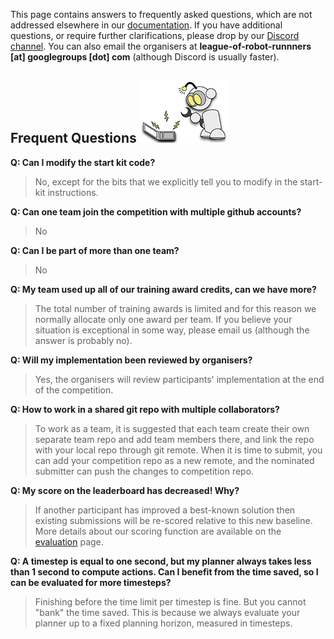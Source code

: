 This page contains answers to frequently asked questions, which are not addressed elsewhere in our [documentation](http://leagueofrobotrunners.org/resources). If you have additional questions, or require further clarifications, please drop by our [Discord channel](https://discord.gg/CEYT4g4raR). You can also email the organisers at **league-of-robot-runnners [at] googlegroups [dot] com** (although Discord is usually faster).

## Frequent Questions ![r11](landing_page_resource/robots/r11_s.png)

**Q: Can I modify the start kit code?**

> No, except for the bits that we explicitly tell you to modify in the start-kit instructions.

**Q: Can one team join the competition with multiple github accounts?**

> No

**Q: Can I be part of more than one team?**

> No

**Q: My team used up all of our training award credits, can we have more?**

> The total number of training awards is limited and for this reason we normally allocate only one award per team. If you believe your situation is exceptional in some way, please email us (although the answer is probably no). 

**Q: Will my implementation been reviewed by organisers?**

>Yes, the organisers will review participants' implementation at the end of the competition.

**Q: How to work in a shared git repo with multiple collaborators?** 
>To work as a team, it is suggested that each team create their own separate team repo and add team members there, and link the repo with your local repo through git remote. When it is time to submit, you can add your competition repo as a new remote, and the nominated submitter can push the changes to competition repo.

**Q: My score on the leaderboard has decreased! Why?**

> If another participant has improved a best-known solution then existing submissions will be re-scored relative to this new baseline. More details about our scoring function are available on the [evaluation](https://leagueofrobotrunners.org/evaluation) page.

**Q: A timestep is equal to one second, but my planner always takes less than 1 second to compute actions. Can I benefit from the time saved, so I can be evaluated for more timesteps?**

> Finishing before the time limit per timestep is fine. But you cannot "bank" the time saved. This is because we always evaluate your planner up to a fixed planning horizon, measured in timesteps. 
